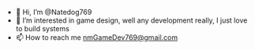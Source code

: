 - 👋 Hi, I’m @Natedog769
- 👀 I’m interested in game design, well any development really, I just love to build systems
- 📫 How to reach me nmGameDev769@gmail.com


